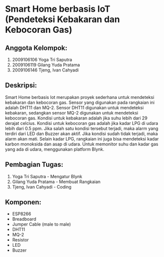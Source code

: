 # Smart Home berbasis IoT (Pendeteksi Kebakaran dan Kebocoran Gas)

## Anggota Kelompok:
1. 2009106106 Yoga Tri Saputra
2. 2009106119 Gilang Yuda Pratama
3. 2009106146 Tjeng, Ivan Cahyadi

## Deskripsi:
Smart Home berbasis Iot merupakan proyek sederhana untuk mendeteksi kebakaran dan kebocoran gas. Sensor yang digunakan pada rangkaian ini adalah DHT11 dan MQ-2. Sensor DHT11 digunakan untuk mendeteksi kebakaran, sedangkan sensor MQ-2 digunakan untuk mendeteksi kebocoran gas. Kondisi untuk kebakaran adalah jika suhu lebih dari 29 derajat celcius. Kondisi untuk kebocoran gas adalah jika kadar LPG di udara lebih dari 0.5 ppm. Jika salah satu kondisi tersebut terjadi, maka alarm yang terdiri dari LED dan Buzzer akan aktif. Jika kondisi sudah tidak terjadi, maka alarm akan mati. Selain kadar LPG, rangkaian ini juga bisa mendeteksi kadar karbon monoksida dan asap di udara. Untuk memonitor suhu dan kadar gas yang ada di udara, menggunakan platform Blynk.

## Pembagian Tugas:
1. Yoga Tri Saputra - Mengatur Blynk
2. Gilang Yuda Pratama - Membuat Rangkaian
3. Tjeng, Ivan Cahyadi - Coding

## Komponen:
- ESP8266
- Breadboard
- Jumper Cable (male to male)
- DHT11
- MQ-2
- Resistor
- LED
- Buzzer

_<insert gambar>_